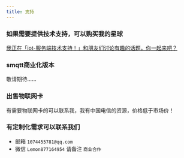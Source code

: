 ```yaml
---
title: 支持
---
```


### 如果需要提供技术支持，可以购买我的星球

[我正在「iot-服务端技术支持！」和朋友们讨论有趣的话题，你⼀起来吧？](https://t.zsxq.com/j6qjQ3J)

### smqtt商业化版本

敬请期待......

### 出售物联网卡

有需要物联网卡的可以联系我，我有中国电信的资源，价格低于市场价！

### 有定制化需求可以联系我们

- 邮箱 `1074455781@qq.com`
- 微信 `Lemon877164954` 请备注 `商业合作`